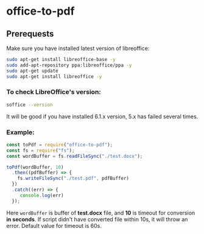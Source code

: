 office-to-pdf
=====

## Prerequests
Make sure you have installed latest version of libreoffice:
```bash
sudo apt-get install libreoffice-base -y
sudo add-apt-repository ppa:libreoffice/ppa -y
sudo apt-get update
sudo apt-get install libreoffice -y
```

### To check LibreOffice's version:
```bash
soffice --version
```
It will be good if you have installed 6.1.x version, 5.x has failed several times.

### Example:
```javascript
const toPdf = require("office-to-pdf");
const fs = require("fs");
const wordBuffer = fs.readFileSync("./test.docx");

toPdf(wordBuffer, 10)
  .then((pdfBuffer) => {
    fs.writeFileSync("./test.pdf", pdfBuffer)
  })
  .catch((err) => {
     console.log(err)
  });
```
Here `wordBuffer` is buffer of **test.docx** file, and **10** is timeout for conversion **in seconds**. If script didn't have converted file within 10s, it will throw an error.
Default value for timeout is 60s.